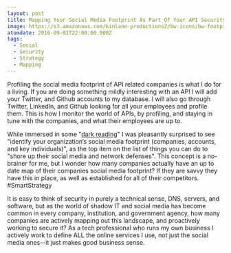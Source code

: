 ```yaml
---
layout: post
title: Mapping Your Social Media Footprint As Part Of Your API Security Strategy
image: https://s3.amazonaws.com/kinlane-productions2/bw-icons/bw-footprint.png
atomdate: 2016-09-01T22:00:00.000Z
tags:
  - Social
  - Security
  - Strategy
  - Mapping
---
```

Profiling the social media footprint of API related companies is what I do for a living. If you are doing something mildly interesting with an API I will add your Twitter, and Github accounts to my database. I will also go through Twitter, LinkedIn, and Github looking for all your employees and profile them. This is how I monitor the world of APIs, by profiling, and staying in tune with the companies, and what their employees are up to.

While immersed in some "[dark reading](http://www.darkreading.com/analytics/anatomy-of-a-social-media-attack/a/d-id/1326680?_mc=RSS_DR_EDT)" I was pleasantly surprised to see "identify your organization’s social media footprint (companies, accounts, and key individuals)", as the top item on the list of things you can do to "shore up their social media and network defenses". This concept is a no-brainer for me, but I wonder how many companies actually have an up to date map of their companies social media footprint? If they are savvy they have this in place, as well as established for all of their competitors. #SmartStrategy

It is easy to think of security in purely a technical sense, DNS, servers, and software, but as the world of shadow IT and social media has become common in every company, institution, and government agency, how many companies are actively mapping out this landscape, and proactively working to secure it? As a tech professional who runs my own business I actively work to define ALL the online services I use, not just the social media ones--it just makes good business sense.